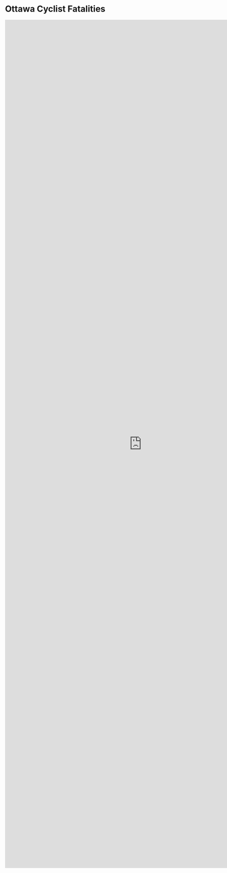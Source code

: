 # Ottawa Cyclist Fatalities
<iframe src="https://insights.arcgis.com/#/embed/8eeef8f8da8f4a55af85006a80fdfec5" width="900" height="2800" frameborder="0"></iframe>
